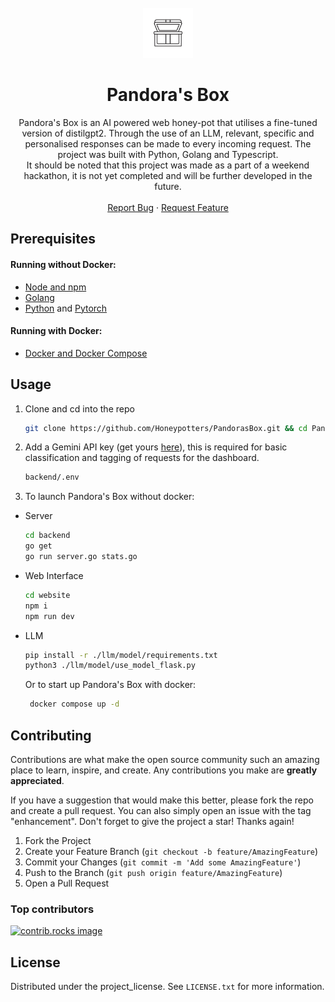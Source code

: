 <br />
<div align="center">
  <a href="https://github.com/Honeypotters/PandorasBox">
    <img src="website/public/RoundedLogo.png" alt="Logo" width="80" height="80">
  </a>

<h1 align="center">Pandora's Box</h1>

  <p align="center">
    Pandora's Box is an AI powered web honey-pot that utilises a fine-tuned version of distilgpt2. Through the use of an LLM, relevant, specific and personalised responses can be made to every incoming request. The project was built with Python, Golang and Typescript.
    <br />
    It should be noted that this project was made as a part of a weekend hackathon, it is not yet completed and will be further developed in the future.
    <br />
        <br />
    <a href="https://github.com/Honeypotters/PandorasBox/issues/new?labels=bug&template=bug-report---.md">Report Bug</a>
    &middot;
    <a href="https://github.com/Honeypotters/PandorasBox/issues/new?labels=enhancement&template=feature-request---.md">Request Feature</a>
  </p>
</div>

## Prerequisites
#### Running without Docker:
- [Node and npm](https://nodejs.org/en/download)
- [Golang](https://go.dev/doc/install)
- [Python](https://www.python.org/downloads/) and [Pytorch](https://pytorch.org/get-started/locally/)

#### Running with Docker:
- [Docker and Docker Compose](https://docs.docker.com/compose/install/)



## Usage
1. Clone and cd into the repo
   ```sh
   git clone https://github.com/Honeypotters/PandorasBox.git && cd PandorasBox
   ```

2. Add a Gemini API key (get yours [here](https://aistudio.google.com/apikey)), this is required for basic classification and tagging of requests for the dashboard.
    ```sh
    backend/.env
    ```
3. To launch Pandora's Box without docker:
  - Server
    ```sh
    cd backend
    go get
    go run server.go stats.go
    ```
  - Web Interface
    ```sh
    cd website
    npm i
    npm run dev
    ```
  - LLM
    ```sh
    pip install -r ./llm/model/requirements.txt
    python3 ./llm/model/use_model_flask.py
    ```
  
    Or to start up Pandora's Box with docker:
    ```sh
     docker compose up -d
     ```

## Contributing

Contributions are what make the open source community such an amazing place to learn, inspire, and create. Any contributions you make are **greatly appreciated**.

If you have a suggestion that would make this better, please fork the repo and create a pull request. You can also simply open an issue with the tag "enhancement".
Don't forget to give the project a star! Thanks again!

1. Fork the Project
2. Create your Feature Branch (`git checkout -b feature/AmazingFeature`)
3. Commit your Changes (`git commit -m 'Add some AmazingFeature'`)
4. Push to the Branch (`git push origin feature/AmazingFeature`)
5. Open a Pull Request

### Top contributors

<a href="https://github.com/Honeypotters/PandorasBox/graphs/contributors">
  <img src="https://contrib.rocks/image?repo=Honeypotters/PandorasBox" alt="contrib.rocks image" />
</a>

## License

Distributed under the project_license. See `LICENSE.txt` for more information.
